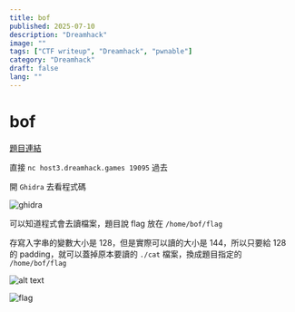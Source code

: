 ```yaml
---
title: bof
published: 2025-07-10
description: "Dreamhack"
image: ""
tags: ["CTF writeup", "Dreamhack", "pwnable"]
category: "Dreamhack"
draft: false
lang: ""
---
```


# bof

[題目連結](https://dreamhack.io/wargame/challenges/1111)

直接 `nc host3.dreamhack.games 19095` 過去

開 `Ghidra` 去看程式碼

![ghidra](/assets/dreamhack/bof/image-2.png)

可以知道程式會去讀檔案，題目說 flag 放在 `/home/bof/flag`

存寫入字串的變數大小是 128，但是實際可以讀的大小是 144，所以只要給 128 的 padding，就可以蓋掉原本要讀的 `./cat` 檔案，換成題目指定的 `/home/bof/flag`

![alt text](/assets/dreamhack/bof/image-1.png)

![flag](/assets/dreamhack/bof/image.png)
